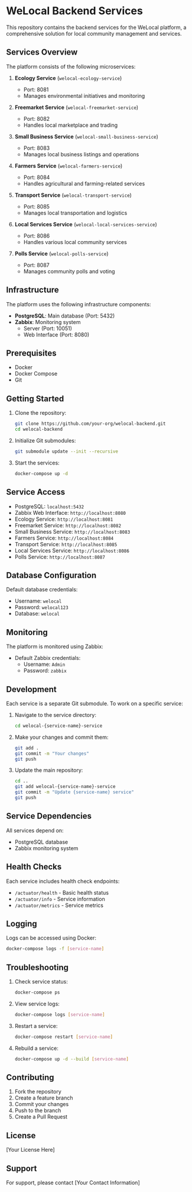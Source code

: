 # WeLocal Backend Services

This repository contains the backend services for the WeLocal platform, a comprehensive solution for local community management and services.

## Services Overview

The platform consists of the following microservices:

1. **Ecology Service** (`welocal-ecology-service`)
   - Port: 8081
   - Manages environmental initiatives and monitoring

2. **Freemarket Service** (`welocal-freemarket-service`)
   - Port: 8082
   - Handles local marketplace and trading

3. **Small Business Service** (`welocal-small-business-service`)
   - Port: 8083
   - Manages local business listings and operations

4. **Farmers Service** (`welocal-farmers-service`)
   - Port: 8084
   - Handles agricultural and farming-related services

5. **Transport Service** (`welocal-transport-service`)
   - Port: 8085
   - Manages local transportation and logistics

6. **Local Services Service** (`welocal-local-services-service`)
   - Port: 8086
   - Handles various local community services

7. **Polls Service** (`welocal-polls-service`)
   - Port: 8087
   - Manages community polls and voting

## Infrastructure

The platform uses the following infrastructure components:

- **PostgreSQL**: Main database (Port: 5432)
- **Zabbix**: Monitoring system
  - Server (Port: 10051)
  - Web Interface (Port: 8080)

## Prerequisites

- Docker
- Docker Compose
- Git

## Getting Started

1. Clone the repository:
   ```bash
   git clone https://github.com/your-org/welocal-backend.git
   cd welocal-backend
   ```

2. Initialize Git submodules:
   ```bash
   git submodule update --init --recursive
   ```

3. Start the services:
   ```bash
   docker-compose up -d
   ```

## Service Access

- PostgreSQL: `localhost:5432`
- Zabbix Web Interface: `http://localhost:8080`
- Ecology Service: `http://localhost:8081`
- Freemarket Service: `http://localhost:8082`
- Small Business Service: `http://localhost:8083`
- Farmers Service: `http://localhost:8084`
- Transport Service: `http://localhost:8085`
- Local Services Service: `http://localhost:8086`
- Polls Service: `http://localhost:8087`

## Database Configuration

Default database credentials:
- Username: `welocal`
- Password: `welocal123`
- Database: `welocal`

## Monitoring

The platform is monitored using Zabbix:
- Default Zabbix credentials:
  - Username: `Admin`
  - Password: `zabbix`

## Development

Each service is a separate Git submodule. To work on a specific service:

1. Navigate to the service directory:
   ```bash
   cd welocal-{service-name}-service
   ```

2. Make your changes and commit them:
   ```bash
   git add .
   git commit -m "Your changes"
   git push
   ```

3. Update the main repository:
   ```bash
   cd ..
   git add welocal-{service-name}-service
   git commit -m "Update {service-name} service"
   git push
   ```

## Service Dependencies

All services depend on:
- PostgreSQL database
- Zabbix monitoring system

## Health Checks

Each service includes health check endpoints:
- `/actuator/health` - Basic health status
- `/actuator/info` - Service information
- `/actuator/metrics` - Service metrics

## Logging

Logs can be accessed using Docker:
```bash
docker-compose logs -f [service-name]
```

## Troubleshooting

1. Check service status:
   ```bash
   docker-compose ps
   ```

2. View service logs:
   ```bash
   docker-compose logs [service-name]
   ```

3. Restart a service:
   ```bash
   docker-compose restart [service-name]
   ```

4. Rebuild a service:
   ```bash
   docker-compose up -d --build [service-name]
   ```

## Contributing

1. Fork the repository
2. Create a feature branch
3. Commit your changes
4. Push to the branch
5. Create a Pull Request

## License

[Your License Here]

## Support

For support, please contact [Your Contact Information] 